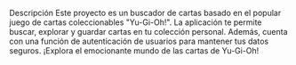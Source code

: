 
Descripción
Este proyecto es un buscador de cartas basado en el popular juego de cartas coleccionables "Yu-Gi-Oh!". La aplicación te permite buscar, explorar y guardar cartas en tu colección personal. Además, cuenta con una función de autenticación de usuarios para mantener tus datos seguros. ¡Explora el emocionante mundo de las cartas de Yu-Gi-Oh!
